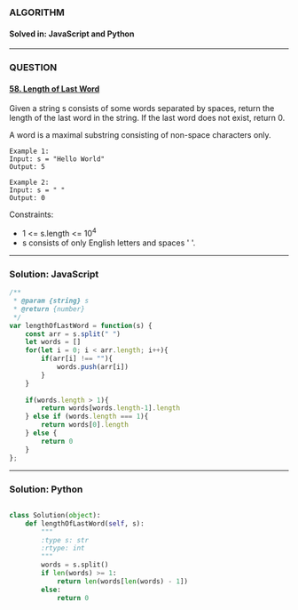 ### ALGORITHM
#### Solved in: JavaScript and Python
-----
### QUESTION

#### [58. Length of Last Word](https://leetcode.com/problems/length-of-last-word/)

Given a string s consists of some words separated by spaces, return the length of the last word in the string. If the last word does not exist, return 0.

A word is a maximal substring consisting of non-space characters only.

``` 
Example 1:
Input: s = "Hello World"
Output: 5

Example 2:
Input: s = " "
Output: 0

```

Constraints:

* 1 <= s.length <= 10<sup>4</sup>
* s consists of only English letters and spaces ' '.

-----

### Solution: JavaScript

```js
/**
 * @param {string} s
 * @return {number}
 */
var lengthOfLastWord = function(s) {
    const arr = s.split(" ")
    let words = []
    for(let i = 0; i < arr.length; i++){
        if(arr[i] !== ""){
            words.push(arr[i])
        }
    }
    
    if(words.length > 1){
        return words[words.length-1].length
    } else if (words.length === 1){
        return words[0].length
    } else {
        return 0
    }
};

```

-----

### Solution: Python

```py

class Solution(object):
    def lengthOfLastWord(self, s):
        """
        :type s: str
        :rtype: int
        """
        words = s.split()
        if len(words) >= 1:
            return len(words[len(words) - 1])
        else:
            return 0
        
```
